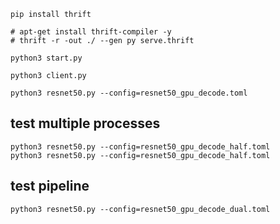 


```
pip install thrift

# apt-get install thrift-compiler -y
# thrift -r -out ./ --gen py serve.thrift

python3 start.py

python3 client.py
```


```
python3 resnet50.py --config=resnet50_gpu_decode.toml 
```

## test multiple processes
```
python3 resnet50.py --config=resnet50_gpu_decode_half.toml 
python3 resnet50.py --config=resnet50_gpu_decode_half.toml 

```


## test pipeline

```
python3 resnet50.py --config=resnet50_gpu_decode_dual.toml 
 
```